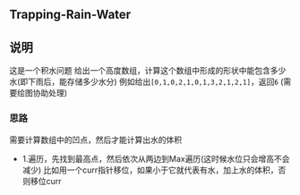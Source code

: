 ## Trapping-Rain-Water

## 说明
这是一个积水问题
给出一个高度数组，计算这个数组中形成的形状中能包含多少水(即下雨后，能存储多少水分)
例如给出`[0,1,0,2,1,0,1,3,2,1,2,1]`，返回`6` (需要绘图协助处理)

### 思路
需要计算数组中的凹点，然后才能计算出水的体积

* 1.遍历，先找到最高点，然后依次从两边到Max遍历(这时候水位只会增高不会减少)
	比如用一个curr指针移位，如果小于它就代表有水，加上水的体积，否则移位curr

